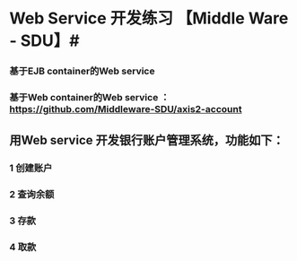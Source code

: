 # Web Service 开发练习 【Middle Ware - SDU】#

### 基于EJB container的Web service ###

### 基于Web container的Web service ：https://github.com/Middleware-SDU/axis2-account ###

## 用Web service 开发银行账户管理系统，功能如下： ##

### 1 创建账户 ###

### 2 查询余额 ###

### 3 存款 ###

### 4 取款 ###
